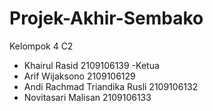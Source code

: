 # Projek-Akhir-Sembako
Kelompok 4 C2
- Khairul Rasid 2109106139 -Ketua
- Arif Wijaksono 2109106129
- Andi Rachmad Triandika Rusli 2109106132
- Novitasari Malisan 2109106133
